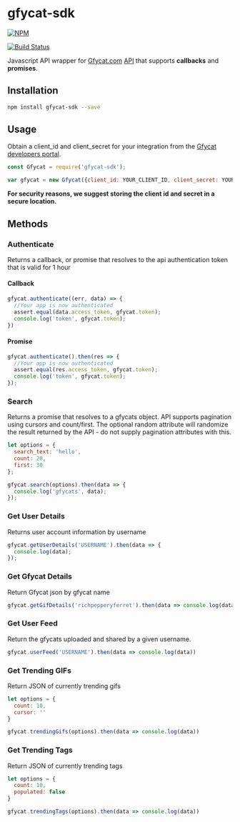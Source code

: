 # gfycat-sdk
[![NPM](https://nodei.co/npm/gfycat-sdk.png)](https://nodei.co/npm/gfycat-sdk/)

[![Build Status](https://api.travis-ci.org/kngroo/gfycat-sdk.svg?branch=master)](https://travis-ci.org/kngroo/gfycat-sdk)

Javascript API wrapper for [Gfycat.com](https://gfycat.com) [API](https://developers.gfycat.com) that supports **callbacks** and **promises**.


## Installation
```bash
npm install gfycat-sdk --save
```

## Usage
Obtain a client_id and client_secret for your integration from the [Gfycat developers portal](https://developers.gfycat.com/signup/#/apiform).

```javascript
const Gfycat = require('gfycat-sdk');

var gfycat = new Gfycat({client_id: YOUR_CLIENT_ID, client_secret: YOUR_CLIENT_SECRET});
```

**For security reasons, we suggest storing the client id and secret in a secure location.**


## Methods

### Authenticate
Returns a callback, or promise that resolves to the api authentication token that is valid for 1 hour

#### Callback
```javascript
gfycat.authenticate((err, data) => {
  //Your app is now authenticated
  assert.equal(data.access_token, gfycat.token);
  console.log('token', gfycat.token);
})
```

#### Promise
```javascript
gfycat.authenticate().then(res => {
  //Your app is now authenticated
  assert.equal(res.access_token, gfycat.token);
  console.log('token', gfycat.token);
});
```

### Search
Returns a promise that resolves to a gfycats object. API supports pagination using cursors and count/first.
The optional random attribute will randomize the result returned by the API - do not supply pagination attributes with this.

```javascript
let options = {
  search_text: 'hello',
  count: 20,
  first: 30
};

gfycat.search(options).then(data => {
  console.log('gfycats', data);
});
```

### Get User Details
Returns user account information by username

```javascript
gfycat.getUserDetails('USERNAME').then(data => {
  console.log(data);
});
```

### Get Gfycat Details
Return Gfycat json by gfycat name

```javascript
gfycat.getGifDetails('richpepperyferret').then(data => console.log(data))
```

### Get User Feed
Return the gfycats uploaded and shared by a given username.

```javascript
gfycat.userFeed('USERNAME').then(data => console.log(data))
```

### Get Trending GIFs
Return JSON of currently trending gifs

```javascript
let options = {
  count: 10,
  cursor: ''
}

gfycat.trendingGifs(options).then(data => console.log(data))
```

### Get Trending Tags
Return JSON of currently trending tags

```javascript
let options = {
  count: 10,
  populated: false
}

gfycat.trendingTags(options).then(data => console.log(data))
```
